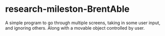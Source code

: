 # research-mileston-BrentAble
A simple program to go through multiple screens, taking in some user input, and ignoring others. Along with a movable object controlled by user.
